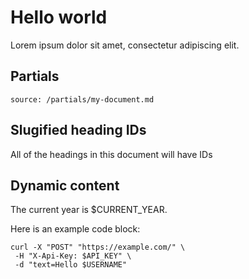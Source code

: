 # Hello world

Lorem ipsum dolor sit amet, consectetur adipiscing elit.

## Partials

```partial
source: /partials/my-document.md
```

## Slugified heading IDs

All of the headings in this document will have IDs

## Dynamic content

The current year is $CURRENT_YEAR.

Here is an example code block:

```
curl -X "POST" "https://example.com/" \
 -H "X-Api-Key: $API_KEY" \
 -d "text=Hello $USERNAME"
```
